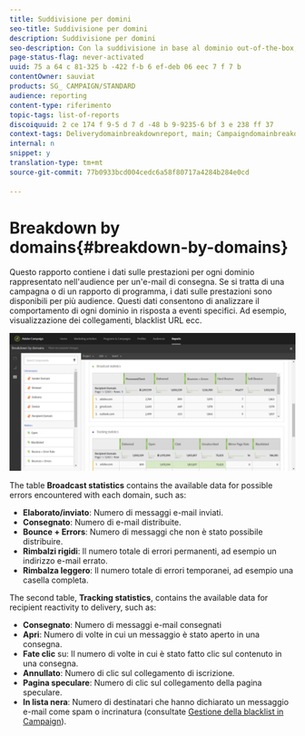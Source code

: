 ```yaml
---
title: Suddivisione per domini
seo-title: Suddivisione per domini
description: Suddivisione per domini
seo-description: Con la suddivisione in base al dominio out-of-the-box, scopri i dati sulle prestazioni delle tue consegne a seconda di ciascun dominio del cliente.
page-status-flag: never-activated
uuid: 75 a 64 c 81-325 b -422 f-b 6 ef-deb 06 eec 7 f 7 b
contentOwner: sauviat
products: SG_ CAMPAIGN/STANDARD
audience: reporting
content-type: riferimento
topic-tags: list-of-reports
discoiquuid: 2 ce 174 f 9-5 d 7 d -48 b 9-9235-6 bf 3 e 238 ff 37
context-tags: Deliverydomainbreakdownreport, main; Campaigndomainbreakdownreport, main; Programdomainbreakdownreport, main
internal: n
snippet: y
translation-type: tm+mt
source-git-commit: 77b0933bcd004cedc6a58f80717a4284b284e0cd

---
```



# Breakdown by domains{#breakdown-by-domains}

Questo rapporto contiene i dati sulle prestazioni per ogni dominio rappresentato nell'audience per un'e-mail di consegna. Se si tratta di una campagna o di un rapporto di programma, i dati sulle prestazioni sono disponibili per più audience. Questi dati consentono di analizzare il comportamento di ogni dominio in risposta a eventi specifici. Ad esempio, visualizzazione dei collegamenti, blacklist URL ecc.

![](assets/delivery_reports_6.png)

The table **Broadcast statistics** contains the available data for possible errors encountered with each domain, such as:

* **Elaborato/inviato**: Numero di messaggi e-mail inviati.
* **Consegnato**: Numero di e-mail distribuite.
* **Bounce + Errors**: Numero di messaggi che non è stato possibile distribuire.
* **Rimbalzi rigidi**: Il numero totale di errori permanenti, ad esempio un indirizzo e-mail errato.
* **Rimbalza leggero**: Il numero totale di errori temporanei, ad esempio una casella completa.

The second table, **Tracking statistics**, contains the available data for recipient reactivity to delivery, such as:

* **Consegnato**: Numero di messaggi e-mail consegnati
* **Apri**: Numero di volte in cui un messaggio è stato aperto in una consegna.
* **Fate clic** su: Il numero di volte in cui è stato fatto clic sul contenuto in una consegna.
* **Annullato**: Numero di clic sul collegamento di iscrizione.
* **Pagina speculare**: Numero di clic sul collegamento della pagina speculare.
* **In lista nera**: Numero di destinatari che hanno dichiarato un messaggio e-mail come spam o incrinatura (consultate [Gestione della blacklist in Campaign](../../audiences/using/about-opt-in-and-opt-out-in-campaign.md)).

